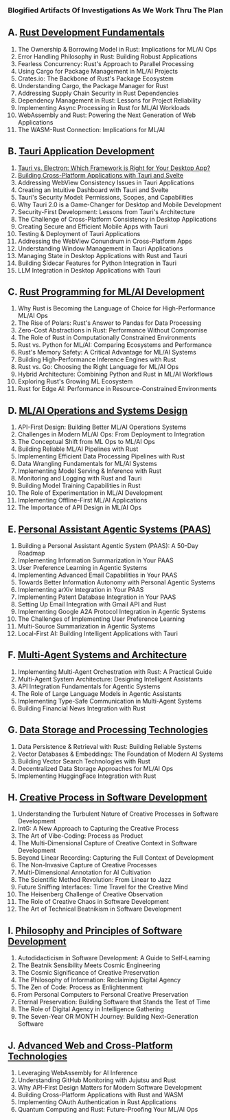 ### Blogified Artifacts Of Investigations As We Work Thru The Plan

## A. [Rust Development Fundamentals](nested/sub-chapter_3.A.md)
1. The Ownership & Borrowing Model in Rust: Implications for ML/AI Ops
2. Error Handling Philosophy in Rust: Building Robust Applications
3. Fearless Concurrency: Rust's Approach to Parallel Processing
4. Using Cargo for Package Management in ML/AI Projects
5. Crates.io: The Backbone of Rust's Package Ecosystem
6. Understanding Cargo, the Package Manager for Rust
7. Addressing Supply Chain Security in Rust Dependencies
8. Dependency Management in Rust: Lessons for Project Reliability
9. Implementing Async Processing in Rust for ML/AI Workloads
10. WebAssembly and Rust: Powering the Next Generation of Web Applications
11. The WASM-Rust Connection: Implications for ML/AI

## B. [Tauri Application Development](nested/sub-chapter_3.B.md)
1. [Tauri vs. Electron: Which Framework is Right for Your Desktop App?](nested/nested/sub-chapter_3.B.1.md)
2. [Building Cross-Platform Applications with Tauri and Svelte](nested/nested/sub-chapter_3.B.2.md)
3. Addressing WebView Consistency Issues in Tauri Applications
4. Creating an Intuitive Dashboard with Tauri and Svelte
5. Tauri's Security Model: Permissions, Scopes, and Capabilities
6. Why Tauri 2.0 is a Game-Changer for Desktop and Mobile Development
7. Security-First Development: Lessons from Tauri's Architecture
8. The Challenge of Cross-Platform Consistency in Desktop Applications
9. Creating Secure and Efficient Mobile Apps with Tauri
10. Testing & Deployment of Tauri Applications
11. Addressing the WebView Conundrum in Cross-Platform Apps
12. Understanding Window Management in Tauri Applications
13. Managing State in Desktop Applications with Rust and Tauri
14. Building Sidecar Features for Python Integration in Tauri
15. LLM Integration in Desktop Applications with Tauri

## C. [Rust Programming for ML/AI Development](nested/sub-chapter_3.C.md)
1. Why Rust is Becoming the Language of Choice for High-Performance ML/AI Ops
2. The Rise of Polars: Rust's Answer to Pandas for Data Processing
3. Zero-Cost Abstractions in Rust: Performance Without Compromise
4. The Role of Rust in Computationally Constrained Environments
5. Rust vs. Python for ML/AI: Comparing Ecosystems and Performance
6. Rust's Memory Safety: A Critical Advantage for ML/AI Systems
7. Building High-Performance Inference Engines with Rust
8. Rust vs. Go: Choosing the Right Language for ML/AI Ops
9. Hybrid Architecture: Combining Python and Rust in ML/AI Workflows
10. Exploring Rust's Growing ML Ecosystem
11. Rust for Edge AI: Performance in Resource-Constrained Environments

## D. [ML/AI Operations and Systems Design](nested/sub-chapter_3.D.md)
1. API-First Design: Building Better ML/AI Operations Systems
2. Challenges in Modern ML/AI Ops: From Deployment to Integration
3. The Conceptual Shift from ML Ops to ML/AI Ops
4. Building Reliable ML/AI Pipelines with Rust
5. Implementing Efficient Data Processing Pipelines with Rust
6. Data Wrangling Fundamentals for ML/AI Systems
7. Implementing Model Serving & Inference with Rust
8. Monitoring and Logging with Rust and Tauri
9. Building Model Training Capabilities in Rust
10. The Role of Experimentation in ML/AI Development
11. Implementing Offline-First ML/AI Applications
12. The Importance of API Design in ML/AI Ops

## E. [Personal Assistant Agentic Systems (PAAS)](nested/sub-chapter_3.E.md)
1. Building a Personal Assistant Agentic System (PAAS): A 50-Day Roadmap
2. Implementing Information Summarization in Your PAAS
3. User Preference Learning in Agentic Systems
4. Implementing Advanced Email Capabilities in Your PAAS
5. Towards Better Information Autonomy with Personal Agentic Systems
6. Implementing arXiv Integration in Your PAAS
7. Implementing Patent Database Integration in Your PAAS
8. Setting Up Email Integration with Gmail API and Rust
9. Implementing Google A2A Protocol Integration in Agentic Systems
10. The Challenges of Implementing User Preference Learning
11. Multi-Source Summarization in Agentic Systems
12. Local-First AI: Building Intelligent Applications with Tauri

## F. [Multi-Agent Systems and Architecture](nested/sub-chapter_3.F.md)
1. Implementing Multi-Agent Orchestration with Rust: A Practical Guide
2. Multi-Agent System Architecture: Designing Intelligent Assistants
3. API Integration Fundamentals for Agentic Systems
4. The Role of Large Language Models in Agentic Assistants
5. Implementing Type-Safe Communication in Multi-Agent Systems
6. Building Financial News Integration with Rust

## G. [Data Storage and Processing Technologies](nested/sub-chapter_3.G.md)
1. Data Persistence & Retrieval with Rust: Building Reliable Systems
2. Vector Databases & Embeddings: The Foundation of Modern AI Systems
3. Building Vector Search Technologies with Rust
4. Decentralized Data Storage Approaches for ML/AI Ops
5. Implementing HuggingFace Integration with Rust

## H. [Creative Process in Software Development](nested/sub-chapter_3.H.md)
1. Understanding the Turbulent Nature of Creative Processes in Software Development
2. IntG: A New Approach to Capturing the Creative Process
3. The Art of Vibe-Coding: Process as Product
4. The Multi-Dimensional Capture of Creative Context in Software Development
5. Beyond Linear Recording: Capturing the Full Context of Development
6. The Non-Invasive Capture of Creative Processes
7. Multi-Dimensional Annotation for AI Cultivation
8. The Scientific Method Revolution: From Linear to Jazz
9. Future Sniffing Interfaces: Time Travel for the Creative Mind
10. The Heisenberg Challenge of Creative Observation
11. The Role of Creative Chaos in Software Development
12. The Art of Technical Beatnikism in Software Development

## I. [Philosophy and Principles of Software Development](nested/sub-chapter_3.I.md)
1. Autodidacticism in Software Development: A Guide to Self-Learning
2. The Beatnik Sensibility Meets Cosmic Engineering
3. The Cosmic Significance of Creative Preservation
4. The Philosophy of Information: Reclaiming Digital Agency
5. The Zen of Code: Process as Enlightenment
6. From Personal Computers to Personal Creative Preservation
7. Eternal Preservation: Building Software that Stands the Test of Time
8. The Role of Digital Agency in Intelligence Gathering
9. The Seven-Year OR MONTH Journey: Building Next-Generation Software

## J. [Advanced Web and Cross-Platform Technologies](nested/sub-chapter_3.J.md)
1. Leveraging WebAssembly for AI Inference
2. Understanding GitHub Monitoring with Jujutsu and Rust
3. Why API-First Design Matters for Modern Software Development
4. Building Cross-Platform Applications with Rust and WASM
5. Implementing OAuth Authentication in Rust Applications
6. Quantum Computing and Rust: Future-Proofing Your ML/AI Ops
